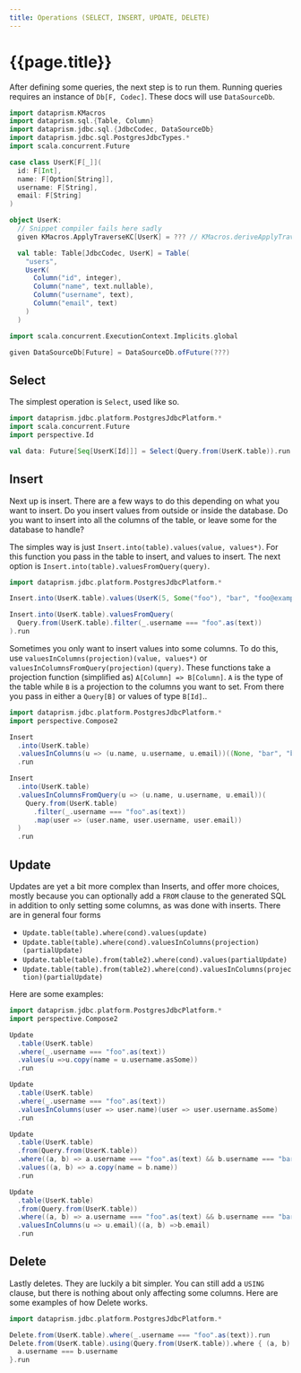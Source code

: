 ```yaml
---
title: Operations (SELECT, INSERT, UPDATE, DELETE)
---
```


# {{page.title}}

After defining some queries, the next step is to run them. Running queries requires an instance of 
`Db[F, Codec]`. These docs will use `DataSourceDb`. 

```scala 3 sc-name:Setup.scala
import dataprism.KMacros
import dataprism.sql.{Table, Column}
import dataprism.jdbc.sql.{JdbcCodec, DataSourceDb}
import dataprism.jdbc.sql.PostgresJdbcTypes.*
import scala.concurrent.Future

case class UserK[F[_]](
  id: F[Int],
  name: F[Option[String]],
  username: F[String],
  email: F[String]
)

object UserK:
  // Snippet compiler fails here sadly
  given KMacros.ApplyTraverseKC[UserK] = ??? // KMacros.deriveApplyTraverseKC[UserK]

  val table: Table[JdbcCodec, UserK] = Table(
    "users",
    UserK(
      Column("id", integer),
      Column("name", text.nullable),
      Column("username", text),
      Column("email", text)
    )
  )

import scala.concurrent.ExecutionContext.Implicits.global

given DataSourceDb[Future] = DataSourceDb.ofFuture(???)
```

## Select

The simplest operation is `Select`, used like so.

```scala 3 sc-compile-with:Setup.scala
import dataprism.jdbc.platform.PostgresJdbcPlatform.*
import scala.concurrent.Future
import perspective.Id

val data: Future[Seq[UserK[Id]]] = Select(Query.from(UserK.table)).run
```

## Insert

Next up is insert. There are a few ways to do this depending on what you want to insert. Do you
insert values from outside or inside the database. Do you want to insert into all the columns of the 
table, or leave some for the database to handle?

The simples way is just `Insert.into(table).values(value, values*)`. For this function you pass in the table 
to insert, and values to insert. The next option is `Insert.into(table).valuesFromQuery(query)`.

```scala 3 sc-compile-with:Setup.scala
import dataprism.jdbc.platform.PostgresJdbcPlatform.*

Insert.into(UserK.table).values(UserK(5, Some("foo"), "bar", "foo@example.com")).run

Insert.into(UserK.table).valuesFromQuery(
  Query.from(UserK.table).filter(_.username === "foo".as(text))
).run
```

Sometimes you only want to insert values into some columns. To do this, use 
`valuesInColumns(projection)(value, values*)` or `valuesInColumnsFromQuery(projection)(query)`. 
These functions take a projection function (simplified as) `A[Column] => B[Column]`. `A` is the type 
of the table while `B` is  a projection to the columns you want to set. From there you pass in 
either a `Query[B]` or values of type `B[Id]`..

```scala 3 sc-compile-with:Setup.scala
import dataprism.jdbc.platform.PostgresJdbcPlatform.*
import perspective.Compose2

Insert
  .into(UserK.table)
  .valuesInColumns(u => (u.name, u.username, u.email))((None, "bar", "bar@example.com"))
  .run

Insert
  .into(UserK.table)
  .valuesInColumnsFromQuery(u => (u.name, u.username, u.email))(
    Query.from(UserK.table)
      .filter(_.username === "foo".as(text))
      .map(user => (user.name, user.username, user.email))
  )
  .run
```

## Update

Updates are yet a bit more complex than Inserts, and offer more choices, mostly because you can
optionally add a `FROM` clause to the generated SQL in addition to only setting some columns, 
as was done with inserts. There are in general four forms

* `Update.table(table).where(cond).values(update)`
* `Update.table(table).where(cond).valuesInColumns(projection)(partialUpdate)`
* `Update.table(table).from(table2).where(cond).values(partialUpdate)`
* `Update.table(table).from(table2).where(cond).valuesInColumns(projection)(partialUpdate)`

Here are some examples:

```scala 3 sc-compile-with:Setup.scala
import dataprism.jdbc.platform.PostgresJdbcPlatform.*
import perspective.Compose2

Update
  .table(UserK.table)
  .where(_.username === "foo".as(text))
  .values(u =>u.copy(name = u.username.asSome))
  .run

Update
  .table(UserK.table)
  .where(_.username === "foo".as(text))
  .valuesInColumns(user => user.name)(user => user.username.asSome)
  .run

Update
  .table(UserK.table)
  .from(Query.from(UserK.table))
  .where((a, b) => a.username === "foo".as(text) && b.username === "bar".as(text))
  .values((a, b) => a.copy(name = b.name))
  .run

Update
  .table(UserK.table)
  .from(Query.from(UserK.table))
  .where((a, b) => a.username === "foo".as(text) && b.username === "bar".as(text))
  .valuesInColumns(u => u.email)((a, b) =>b.email)
  .run
```

## Delete

Lastly deletes. They are luckily a bit simpler. You can still add a `USING` clause, but there is
nothing about only
affecting some columns. Here are some examples of how Delete works.

```scala 3 sc-compile-with:Setup.scala
import dataprism.jdbc.platform.PostgresJdbcPlatform.*

Delete.from(UserK.table).where(_.username === "foo".as(text)).run
Delete.from(UserK.table).using(Query.from(UserK.table)).where { (a, b) =>
  a.username === b.username
}.run
```
